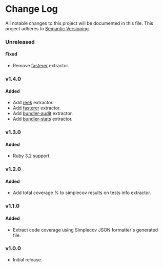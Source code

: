 # Change Log
All notable changes to this project will be documented in this file.
This project adheres to [Semantic Versioning](http://semver.org/).

### Unreleased
#### Fixed

* Remove [fasterer](https://github.com/DamirSvrtan/fasterer) extractor.
### v1.4.0
#### Added

* Add [reek](https://github.com/troessner/reek) extractor.
* Add [fasterer](https://github.com/DamirSvrtan/fasterer) extractor.
* Add [bundler-audit](https://github.com/rubysec/bundler-audit) extractor.
* Add [bundler-stats](https://github.com/jmmastey/bundler-stats) extractor.

### v1.3.0

#### Added

* Ruby 3.2 support.

### v1.2.0

#### Added

* Add total coverage % to simplecov results on tests info extractor.

### v1.1.0

#### Added

* Extract code coverage using Simplecov JSON formatter's generated file.

### v1.0.0

* Initial release.
